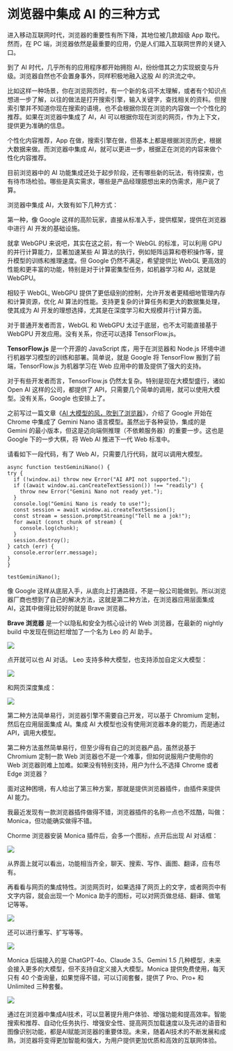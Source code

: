 # 浏览器中集成 AI 的三种方式

进入移动互联网时代，浏览器的重要性有所下降，其地位被几款超级 App 取代。然而，在 PC 端，浏览器依然是最重要的应用，仍是人们踏入互联网世界的关键入口。

到了 AI 时代，几乎所有的应用程序都开始拥抱 AI，纷纷借其之力实现蜕变与升级。浏览器自然也不会置身事外，同样积极地融入这股 AI 的洪流之中。

比如这样一种场景，你在浏览网页时，有一个新的名词不太理解，或者有个知识点想进一步了解，以往的做法是打开搜索引擎，输入关键字，查找相关的资料。但搜索引擎并不知道你现在搜索的语境，也不会根据你现在浏览的内容做一个个性化的推荐。如果在浏览器中集成了 AI，AI 可以根据你现在浏览的网页，作为上下文，提供更为准确的信息。

个性化内容推荐，App 在做，搜索引擎在做，但基本上都是根据浏览历史，根据大数据来做。而浏览器中集成 AI，就可以更进一步，根据正在浏览的内容来做个性化内容推荐。

目前浏览器中的 AI 功能集成还处于起步阶段，还有哪些新的玩法，有待探索，也有待市场检验。哪些是真实需求，哪些是产品经理臆想出来的伪需求，用户说了算。

浏览器中集成 AI，大致有如下几种方式：

第一种，像 Google 这样的高阶玩家，直接从标准入手，提供框架，提供在浏览器中进行 AI 开发的基础设施。

就拿 WebGPU 来说吧，其实在这之前，有一个 WebGL 的标准，可以利用 GPU 的并行计算能力，显著加速某些 AI 算法的执行，例如矩阵运算和卷积操作等，提升模型的训练和推理速度。但 Google 仍然不满足，希望提供比 WebGL 更高效的性能和更丰富的功能，特别是对于计算密集型任务，如机器学习和 AI，这就是 WebGPU。

相较于 WebGL, WebGPU 提供了更低级别的控制，允许开发者更精细地管理内存和计算资源，优化 AI 算法的性能。支持更复杂的计算任务和更大的数据集处理，使其成为 AI 开发的理想选择，尤其是在深度学习和大规模并行计算方面。

对于普通开发者而言，WebGL 和 WebGPU 太过于底层，也不太可能直接基于 WebGPU 开发应用。没有关系，你还可以选择 TensorFlow.js。

**TensorFlow.js** 是一个开源的 JavaScript 库，用于在浏览器和 Node.js 环境中进行机器学习模型的训练和部署。简单说，就是 Google 将 TensorFlow 搬到了前端，TensorFlow.js 为机器学习在 Web 应用中的普及提供了强大的支持。

对于有些开发者而言，TensorFlow.js 仍然太复杂。特别是现在大模型盛行，诸如 Open AI 这样的公司，都提供了 API，只需要几个简单的调用，就可以使用大模型。没有关系，Google 也安排上了。

之前写过一篇文章《[AI 大模型的风，吹到了浏览器](https://mp.weixin.qq.com/s/X6UtvgTDJanEnXkdI1ghZw)》，介绍了 Google 开始在 Chrome 中集成了 Gemini Nano 语言模型。虽然出于各种妥协，集成的是 Gemini 的最小版本，但这是迈向端侧推理（不依赖服务器）的重要一步。这也是 Google 下的一步大棋，将 Web AI 推进下一代 Web 标准中。

请看如下一段代码，有了 Web AI，只需要几行代码，就可以调用大模型。

```
async function testGeminiNano() {
try {
  if (!window.ai) throw new Error("AI API not supported.");
  if ((await window.ai.canCreateTextSession()) !== "readily") {
    throw new Error("Gemini Nano not ready yet.");
  }
  console.log("Gemini Nano is ready to use!");
  const session = await window.ai.createTextSession();
  const stream = session.promptStreaming("Tell me a jok!");
  for await (const chunk of stream) {
    console.log(chunk);
  }
  session.destroy();
} catch (err) {
  console.error(err.message);
}
}

testGeminiNano();
```

像 Google 这样从底层入手，从底向上打通路径，不是一般公司能做到。所以浏览器厂商也想到了自己的解决方法，这就是第二种方法，在浏览器应用层面集成 AI，这其中做得比较好的就是 Brave 浏览器。

**Brave 浏览器** 是一个以隐私和安全为核心设计的 Web 浏览器，在最新的 nightly build 中发现在侧边栏增加了一个名为 Leo 的 AI 助手。

![](https://raw.githubusercontent.com/mogoweb/mywritings/master/book_wechat/2024/202407/images/ai_browser_01.png)

点开就可以也 AI 对话。 Leo 支持多种大模型，也支持添加自定义大模型：

![](https://raw.githubusercontent.com/mogoweb/mywritings/master/book_wechat/2024/202407/images/ai_browser_02.png)

和网页深度集成：

![](https://raw.githubusercontent.com/mogoweb/mywritings/master/book_wechat/2024/202407/images/ai_browser_03.png)

第二种方法简单易行，浏览器引擎不需要自己开发，可以基于 Chromium 定制，然后在应用层面集成 AI。集成 AI 大模型也没有使用浏览器本身的能力，而是通过 API，调用大模型。

第二种方法虽然简单易行，但至少得有自己的浏览器产品，虽然说基于 Chromium 定制一款 Web 浏览器也不是一个难事，但如何说服用户使用你的 Web 浏览器则难上加难。如果没有特别支持，用户为什么不选择 Chrome 或者 Edge 浏览器？

面对这种困境，有人给出了第三种方案，那就是提供浏览器插件，由插件来提供 AI 能力。

我最近发现有一款浏览器插件做得不错，浏览器插件的名称一点也不炫酷，叫做：Monica，但功能确实做得不错。

Chorme 浏览器安装 Monica 插件后，会多一个图标，点开后出现 AI 对话框：

![](https://raw.githubusercontent.com/mogoweb/mywritings/master/book_wechat/2024/202407/images/ai_browser_04.png)

从界面上就可以看出，功能相当齐全，聊天、搜索、写作、画图、翻译，应有尽有。

再看看与网页的集成特性。浏览网页时，如果选择了网页上的文字，或者网页中有文字内容，就会出现一个 Monica 助手的图标，可以对网页做总结、翻译、做笔记等等。

![](https://raw.githubusercontent.com/mogoweb/mywritings/master/book_wechat/2024/202407/images/ai_browser_05.png)

还可以进行重写、扩写等等。

![](https://raw.githubusercontent.com/mogoweb/mywritings/master/book_wechat/2024/202407/images/ai_browser_06.png)

Monica 后端接入的是 ChatGPT-4o、Claude 3.5、Gemini 1.5 几种模型，未来会接入更多的大模型，但不支持自定义接入大模型。Monica 提供免费使用，每天只有 40 个查询量，如果觉得不错，可以订阅套餐，提供了 Pro、Pro+ 和 Unlimited 三种套餐。

![](https://raw.githubusercontent.com/mogoweb/mywritings/master/book_wechat/2024/202407/images/ai_browser_07.png)

通过在浏览器中集成AI技术，可以显著提升用户体验、增强功能和提高效率。智能搜索和推荐、自动化任务执行、增强安全性、提高网页加载速度以及先进的语音和图像识别功能，都是AI赋能浏览器的重要体现。未来，随着AI技术的不断发展和成熟，浏览器将变得更加智能和强大，为用户提供更加优质和高效的互联网体验。
